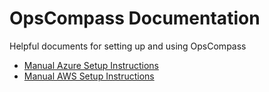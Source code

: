 # OpsCompass Documentation
Helpful documents for setting up and using OpsCompass

* [Manual Azure Setup Instructions](/install/manual_azure_install.md)
* [Manual AWS Setup Instructions](/install/manual_aws_install.md)
